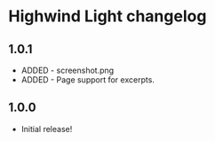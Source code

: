 # Highwind Light changelog

## 1.0.1
* ADDED - screenshot.png
* ADDED - Page support for excerpts.

## 1.0.0
* Initial release!

